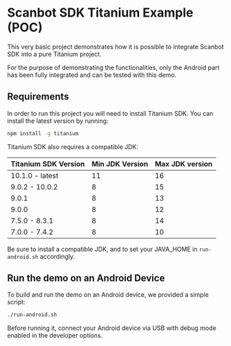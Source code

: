 # Scanbot SDK Titanium Example (POC)

This very basic project demonstrates how it is possible to integrate Scanbot SDK into a pure Titanium project.

For the purpose of demonstrating the functionalities, only the Android part has been fully integrated and can be tested with this demo.

## Requirements

In order to run this project you will need to install Titanium SDK. You can install the latest version by running:

```bash 
npm install -g titanium
```

Titanium SDK also requires a compatible JDK:

| Titanium SDK Version | Min JDK Version | Max JDK version |
|----------------------|-----------------|-----------------|
| 10.1.0 - latest      |              11 |              16 |
| 9.0.2 - 10.0.2       |               8 |              15 |
| 9.0.1                |               8 |              13 |
| 9.0.0                |               8 |              12 |
| 7.5.0 - 8.3.1        |               8 |              14 |
| 7.0.0 - 7.4.2        |               8 |              10 |

Be sure to install a compatible JDK, and to set your JAVA_HOME in `run-android.sh` accordingly.

## Run the demo on an Android Device

To build and run the demo on an Android device, we provided a simple script:

```bash
./run-android.sh
```

Before running it, connect your Android device via USB with debug mode enabled in the developer options.
